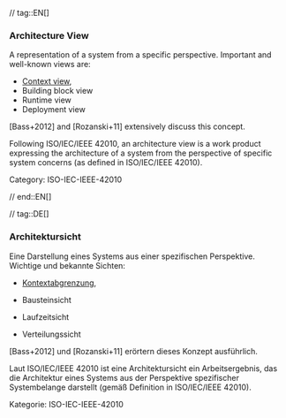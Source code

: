 // tag::EN[]
### Architecture View

A representation of a system from a specific perspective. Important and well-known views are:

* [Context view](#term-context-view),
* Building block view
* Runtime view
* Deployment view

[Bass+2012] and [Rozanski+11] extensively discuss this concept.

Following ISO/IEC/IEEE 42010, an architecture view is a work product expressing the architecture of a system from the perspective of specific system concerns (as defined in ISO/IEC/IEEE 42010).

Category: ISO-IEC-IEEE-42010




// end::EN[]

// tag::DE[]
### Architektursicht

Eine Darstellung eines Systems aus einer spezifischen Perspektive.
Wichtige und bekannte Sichten:

-   [Kontextabgrenzung](#term-context-view),

-   Bausteinsicht

-   Laufzeitsicht

-   Verteilungssicht

[Bass+2012] und [Rozanski+11] erörtern dieses Konzept ausführlich.

Laut ISO/IEC/IEEE 42010 ist eine Architektursicht ein Arbeitsergebnis,
das die Architektur eines Systems aus der Perspektive spezifischer
Systembelange darstellt (gemäß Definition in ISO/IEC/IEEE 42010).

Kategorie: ISO-IEC-IEEE-42010
